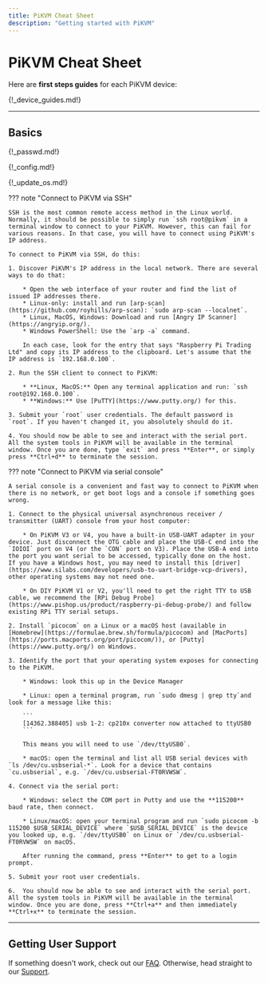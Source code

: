 ```yaml
---
title: PiKVM Cheat Sheet
description: "Getting started with PiKVM"
---
```


# PiKVM Cheat Sheet

Here are **first steps guides** for each PiKVM device:

{!_device_guides.md!}


-----
## Basics

{!_passwd.md!}

{!_config.md!}

{!_update_os.md!}

??? note "Connect to PiKVM via SSH"

    SSH is the most common remote access method in the Linux world. Normally, it should be possible to simply run `ssh root@pikvm` in a terminal window to connect to your PiKVM. However, this can fail for various reasons. In that case, you will have to connect using PiKVM's IP address.

    To connect to PiKVM via SSH, do this:

    1. Discover PiKVM's IP address in the local network. There are several ways to do that:

        * Open the web interface of your router and find the list of issued IP addresses there.
        * Linux-only: install and run [arp-scan](https://github.com/royhills/arp-scan): `sudo arp-scan --localnet`.
        * Linux, MacOS, Windows: Download and run [Angry IP Scanner](https://angryip.org/).
        * Windows PowerShell: Use the `arp -a` command.

        In each case, look for the entry that says "Raspberry Pi Trading Ltd" and copy its IP address to the clipboard. Let's assume that the IP address is `192.168.0.100`.

    2. Run the SSH client to connect to PiKVM:

        * **Linux, MacOS:** Open any terminal application and run: `ssh root@192.168.0.100`.
        * **Windows:** Use [PuTTY](https://www.putty.org/) for this.

    3. Submit your `root` user credentials. The default password is `root`. If you haven't changed it, you absolutely should do it.

    4. You should now be able to see and interact with the serial port. All the system tools in PiKVM will be available in the terminal window. Once you are done, type `exit` and press **Enter**, or simply press **Ctrl+d** to terminate the session.


??? note "Connect to PiKVM via serial console"

    A serial console is a convenient and fast way to connect to PiKVM when there is no network, or get boot logs and a console if something goes wrong.

    1. Connect to the physical universal asynchronous receiver / transmitter (UART) console from your host computer:

        * On PiKVM V3 or V4, you have a built-in USB-UART adapter in your device. Just disconnect the OTG cable and place the USB-C end into the `IOIOI` port on V4 (or the `CON` port on V3). Place the USB-A end into the port you want serial to be accessed, typically done on the host. If you have a Windows host, you may need to install this [driver](https://www.silabs.com/developers/usb-to-uart-bridge-vcp-drivers), other operating systems may not need one.

        * On DIY PiKVM V1 or V2, you'll need to get the right TTY to USB cable, we recommend the [RPi Debug Probe](https://www.pishop.us/product/raspberry-pi-debug-probe/) and follow existing RPi TTY serial setups.

    2. Install `picocom` on a Linux or a macOS host (available in [Homebrew](https://formulae.brew.sh/formula/picocom) and [MacPorts](https://ports.macports.org/port/picocom/)), or [Putty](https://www.putty.org/) on Windows.

    3. Identify the port that your operating system exposes for connecting to the PiKVM.

        * Windows: look this up in the Device Manager

        * Linux: open a terminal program, run `sudo dmesg | grep tty`and look for a message like this:

        ```
        [14362.388405] usb 1-2: cp210x converter now attached to ttyUSB0
        ```

        This means you will need to use `/dev/ttyUSB0`.

        * macOS: open the terminal and list all USB serial devices with `ls /dev/cu.usbserial-*`. Look for a device that contains `cu.usbserial`, e.g. `/dev/cu.usbserial-FT0RVWSW`.

    4. Connect via the serial port:

        * Windows: select the COM port in Putty and use the **115200** baud rate, then connect.

        * Linux/macOS: open your terminal program and run `sudo picocom -b 115200 $USB_SERIAL_DEVICE` where `$USB_SERIAL_DEVICE` is the device you looked up, e.g. `/dev/ttyUSB0` on Linux or `/dev/cu.usbserial-FT0RVWSW` on macOS.

        After running the command, press **Enter** to get to a login prompt.

    5. Submit your root user credentials.

    6.  You should now be able to see and interact with the serial port. All the system tools in PiKVM will be available in the terminal window. Once you are done, press **Ctrl+a** and then immediately **Ctrl+x** to terminate the session.


-----
## Getting User Support

If something doesn't work, check out our [FAQ](faq.md). Otherwise, head straight to our [Support](https://pikvm.org/support/).
